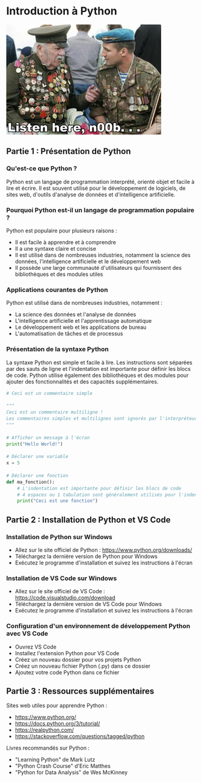 # Introduction à Python

![Listen here, n00b...](./assets/listen_here_noob.png)

## Partie 1 : Présentation de Python

### Qu'est-ce que Python ?
Python est un langage de programmation interprété, orienté objet et facile à lire et écrire. Il est souvent utilisé pour le développement de logiciels, de sites web, d'outils d'analyse de données et d'intelligence artificielle.

### Pourquoi Python est-il un langage de programmation populaire ?
Python est populaire pour plusieurs raisons :
- Il est facile à apprendre et à comprendre
- Il a une syntaxe claire et concise
- Il est utilisé dans de nombreuses industries, notamment la science des données, l'intelligence artificielle et le développement web
- Il possède une large communauté d'utilisateurs qui fournissent des bibliothèques et des modules utiles

### Applications courantes de Python
Python est utilisé dans de nombreuses industries, notamment :
- La science des données et l'analyse de données
- L'intelligence artificielle et l'apprentissage automatique
- Le développement web et les applications de bureau
- L'automatisation de tâches et de processus

### Présentation de la syntaxe Python
La syntaxe Python est simple et facile à lire. Les instructions sont séparées par des sauts de ligne et l'indentation est importante pour définir les blocs de code. Python utilise également des bibliothèques et des modules pour ajouter des fonctionnalités et des capacités supplémentaires.

```python
# Ceci est un commentaire simple

"""
Ceci est un commentaire multiligne !
Les commentaires simples et multilignes sont ignorés par l'interpréteur Python.
"""

# Afficher un message à l'écran
print("Hello World!")

# Déclarer une variable
x = 5

# Déclarer une fonction
def ma_fonction():
    # L'indentation est importante pour définir les blocs de code
    # 4 espaces ou 1 tabulation sont généralement utilisés pour l'indentation
    print("Ceci est une fonction")
```

## Partie 2 : Installation de Python et VS Code

### Installation de Python sur Windows
- Allez sur le site officiel de Python : https://www.python.org/downloads/
- Téléchargez la dernière version de Python pour Windows
- Exécutez le programme d'installation et suivez les instructions à l'écran

### Installation de VS Code sur Windows
- Allez sur le site officiel de VS Code : https://code.visualstudio.com/download
- Téléchargez la dernière version de VS Code pour Windows
- Exécutez le programme d'installation et suivez les instructions à l'écran

### Configuration d'un environnement de développement Python avec VS Code
- Ouvrez VS Code
- Installez l'extension Python pour VS Code
- Créez un nouveau dossier pour vos projets Python
- Créez un nouveau fichier Python (.py) dans ce dossier
- Ajoutez votre code Python dans ce fichier

## Partie 3 : Ressources supplémentaires

Sites web utiles pour apprendre Python :
- https://www.python.org/
- https://docs.python.org/3/tutorial/
- https://realpython.com/
- https://stackoverflow.com/questions/tagged/python

Livres recommandés sur Python :
- "Learning Python" de Mark Lutz
- "Python Crash Course" d'Eric Matthes
- "Python for Data Analysis" de Wes McKinney
